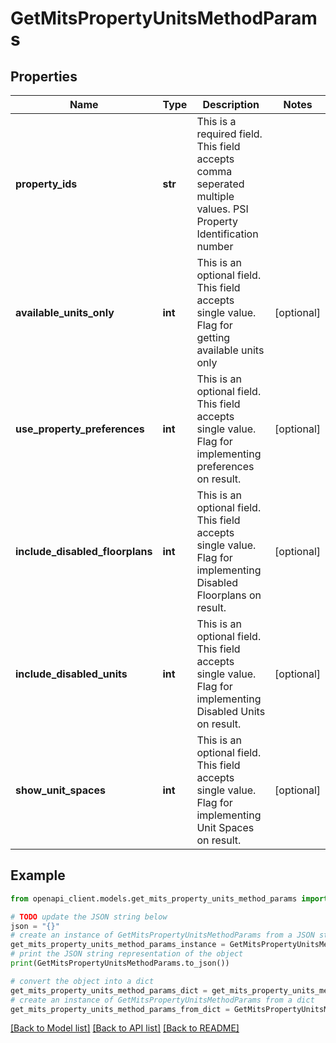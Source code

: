 # GetMitsPropertyUnitsMethodParams


## Properties

Name | Type | Description | Notes
------------ | ------------- | ------------- | -------------
**property_ids** | **str** | This is a required field. This field accepts comma seperated multiple values. PSI Property Identification number | 
**available_units_only** | **int** | This is an optional field. This field accepts single value. Flag for getting available units only | [optional] 
**use_property_preferences** | **int** | This is an optional field. This field accepts single value. Flag for implementing preferences on result. | [optional] 
**include_disabled_floorplans** | **int** | This is an optional field. This field accepts single value. Flag for implementing Disabled Floorplans on result. | [optional] 
**include_disabled_units** | **int** | This is an optional field. This field accepts single value. Flag for implementing Disabled Units on result. | [optional] 
**show_unit_spaces** | **int** | This is an optional field. This field accepts single value. Flag for implementing Unit Spaces on result. | [optional] 

## Example

```python
from openapi_client.models.get_mits_property_units_method_params import GetMitsPropertyUnitsMethodParams

# TODO update the JSON string below
json = "{}"
# create an instance of GetMitsPropertyUnitsMethodParams from a JSON string
get_mits_property_units_method_params_instance = GetMitsPropertyUnitsMethodParams.from_json(json)
# print the JSON string representation of the object
print(GetMitsPropertyUnitsMethodParams.to_json())

# convert the object into a dict
get_mits_property_units_method_params_dict = get_mits_property_units_method_params_instance.to_dict()
# create an instance of GetMitsPropertyUnitsMethodParams from a dict
get_mits_property_units_method_params_from_dict = GetMitsPropertyUnitsMethodParams.from_dict(get_mits_property_units_method_params_dict)
```
[[Back to Model list]](../README.md#documentation-for-models) [[Back to API list]](../README.md#documentation-for-api-endpoints) [[Back to README]](../README.md)


